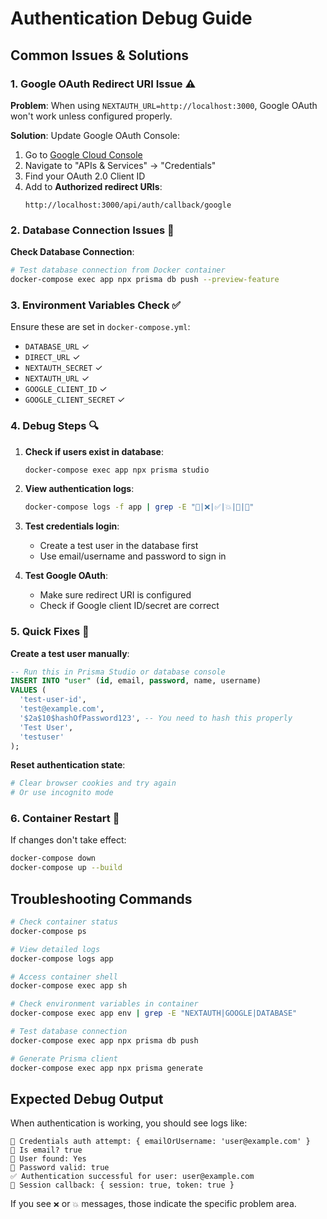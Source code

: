# Authentication Debug Guide

## Common Issues & Solutions

### 1. Google OAuth Redirect URI Issue ⚠️

**Problem**: When using `NEXTAUTH_URL=http://localhost:3000`, Google OAuth won't work unless configured properly.

**Solution**: Update Google OAuth Console:

1. Go to [Google Cloud Console](https://console.cloud.google.com/)
2. Navigate to "APIs & Services" → "Credentials"
3. Find your OAuth 2.0 Client ID
4. Add to **Authorized redirect URIs**:
   ```
   http://localhost:3000/api/auth/callback/google
   ```

### 2. Database Connection Issues 🔌

**Check Database Connection**:

```bash
# Test database connection from Docker container
docker-compose exec app npx prisma db push --preview-feature
```

### 3. Environment Variables Check ✅

Ensure these are set in `docker-compose.yml`:

- `DATABASE_URL` ✓
- `DIRECT_URL` ✓
- `NEXTAUTH_SECRET` ✓
- `NEXTAUTH_URL` ✓
- `GOOGLE_CLIENT_ID` ✓
- `GOOGLE_CLIENT_SECRET` ✓

### 4. Debug Steps 🔍

1. **Check if users exist in database**:

   ```bash
   docker-compose exec app npx prisma studio
   ```

2. **View authentication logs**:

   ```bash
   docker-compose logs -f app | grep -E "🔐|❌|✅|💥|👤|🚪"
   ```

3. **Test credentials login**:

   - Create a test user in the database first
   - Use email/username and password to sign in

4. **Test Google OAuth**:
   - Make sure redirect URI is configured
   - Check if Google client ID/secret are correct

### 5. Quick Fixes 🚀

**Create a test user manually**:

```sql
-- Run this in Prisma Studio or database console
INSERT INTO "user" (id, email, password, name, username)
VALUES (
  'test-user-id',
  'test@example.com',
  '$2a$10$hashOfPassword123', -- You need to hash this properly
  'Test User',
  'testuser'
);
```

**Reset authentication state**:

```bash
# Clear browser cookies and try again
# Or use incognito mode
```

### 6. Container Restart 🔄

If changes don't take effect:

```bash
docker-compose down
docker-compose up --build
```

## Troubleshooting Commands

```bash
# Check container status
docker-compose ps

# View detailed logs
docker-compose logs app

# Access container shell
docker-compose exec app sh

# Check environment variables in container
docker-compose exec app env | grep -E "NEXTAUTH|GOOGLE|DATABASE"

# Test database connection
docker-compose exec app npx prisma db push

# Generate Prisma client
docker-compose exec app npx prisma generate
```

## Expected Debug Output

When authentication is working, you should see logs like:

```
🔐 Credentials auth attempt: { emailOrUsername: 'user@example.com' }
📧 Is email? true
👤 User found: Yes
🔑 Password valid: true
✅ Authentication successful for user: user@example.com
🎫 Session callback: { session: true, token: true }
```

If you see `❌` or `💥` messages, those indicate the specific problem area.
